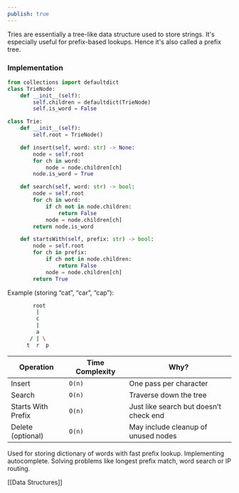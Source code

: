 ```yaml
---
publish: true
---
```


Tries are essentially a tree-like data structure used to store strings. It's especially useful for prefix-based lookups. Hence it's also called a prefix tree.

### Implementation

```python
from collections import defaultdict
class TrieNode:
    def __init__(self):
        self.children = defaultdict(TrieNode)
        self.is_word = False

class Trie:
    def __init__(self):
        self.root = TrieNode()

    def insert(self, word: str) -> None:
        node = self.root
        for ch in word:
            node = node.children[ch]
        node.is_word = True

    def search(self, word: str) -> bool:
        node = self.root
        for ch in word:
            if ch not in node.children:
                return False
            node = node.children[ch]
        return node.is_word

    def startsWith(self, prefix: str) -> bool:
        node = self.root
        for ch in prefix:
            if ch not in node.children:
                return False
            node = node.children[ch]
        return True
```

Example (storing “cat”, “car”, “cap”):
```bash
        root
         |
         c
         |
         a
       / | \
      t  r  p

```


|Operation|Time Complexity|Why?|
|---|---|---|
|Insert|`O(n)`|One pass per character|
|Search|`O(n)`|Traverse down the tree|
|Starts With Prefix|`O(n)`|Just like search but doesn’t check end|
|Delete (optional)|`O(n)`|May include cleanup of unused nodes|


Used for storing dictionary of words with fast prefix lookup. Implementing autocomplete. Solving problems like longest prefix match, word search or IP routing.


[[Data Structures]]